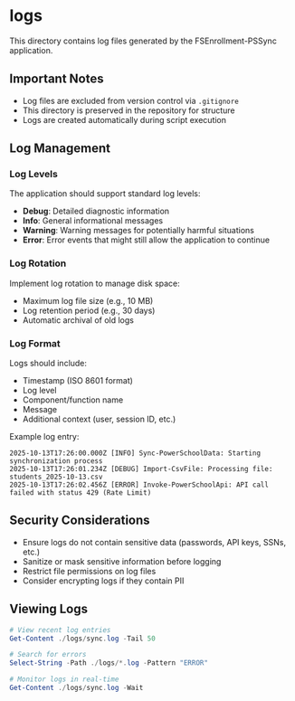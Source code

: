 # logs

This directory contains log files generated by the FSEnrollment-PSSync application.

## Important Notes

- Log files are excluded from version control via `.gitignore`
- This directory is preserved in the repository for structure
- Logs are created automatically during script execution

## Log Management

### Log Levels

The application should support standard log levels:
- **Debug**: Detailed diagnostic information
- **Info**: General informational messages
- **Warning**: Warning messages for potentially harmful situations
- **Error**: Error events that might still allow the application to continue

### Log Rotation

Implement log rotation to manage disk space:
- Maximum log file size (e.g., 10 MB)
- Log retention period (e.g., 30 days)
- Automatic archival of old logs

### Log Format

Logs should include:
- Timestamp (ISO 8601 format)
- Log level
- Component/function name
- Message
- Additional context (user, session ID, etc.)

Example log entry:
```
2025-10-13T17:26:00.000Z [INFO] Sync-PowerSchoolData: Starting synchronization process
2025-10-13T17:26:01.234Z [DEBUG] Import-CsvFile: Processing file: students_2025-10-13.csv
2025-10-13T17:26:02.456Z [ERROR] Invoke-PowerSchoolApi: API call failed with status 429 (Rate Limit)
```

## Security Considerations

- Ensure logs do not contain sensitive data (passwords, API keys, SSNs, etc.)
- Sanitize or mask sensitive information before logging
- Restrict file permissions on log files
- Consider encrypting logs if they contain PII

## Viewing Logs

```powershell
# View recent log entries
Get-Content ./logs/sync.log -Tail 50

# Search for errors
Select-String -Path ./logs/*.log -Pattern "ERROR"

# Monitor logs in real-time
Get-Content ./logs/sync.log -Wait
```
